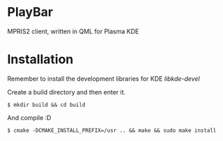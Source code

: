 PlayBar
=======
MPRIS2 client, written in QML for Plasma KDE


Installation
============
Remember to install the development libraries for KDE _libkde-devel_

Create a build directory and then enter it.
```
$ mkdir build && cd build
```

And compile :D
```
$ cmake -DCMAKE_INSTALL_PREFIX=/usr .. && make && sudo make install
```
